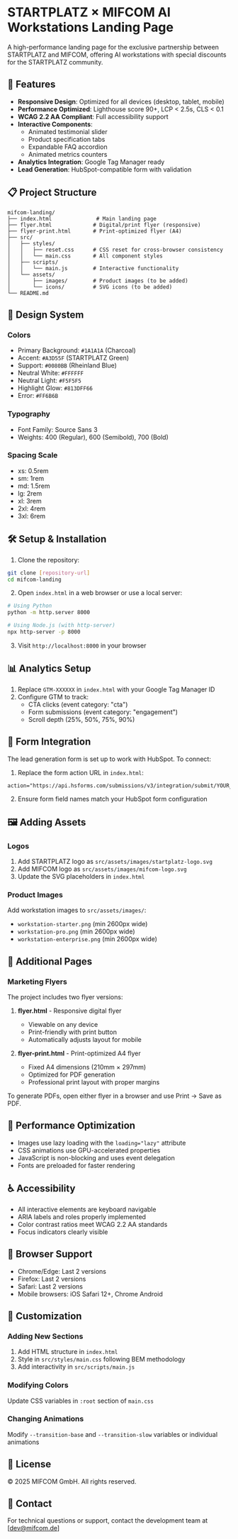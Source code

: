 # STARTPLATZ × MIFCOM AI Workstations Landing Page

A high-performance landing page for the exclusive partnership between STARTPLATZ and MIFCOM, offering AI workstations with special discounts for the STARTPLATZ community.

## 🚀 Features

- **Responsive Design**: Optimized for all devices (desktop, tablet, mobile)
- **Performance Optimized**: Lighthouse score 90+, LCP < 2.5s, CLS < 0.1
- **WCAG 2.2 AA Compliant**: Full accessibility support
- **Interactive Components**: 
  - Animated testimonial slider
  - Product specification tabs
  - Expandable FAQ accordion
  - Animated metrics counters
- **Analytics Integration**: Google Tag Manager ready
- **Lead Generation**: HubSpot-compatible form with validation

## 📋 Project Structure

```
mifcom-landing/
├── index.html              # Main landing page
├── flyer.html             # Digital/print flyer (responsive)
├── flyer-print.html       # Print-optimized flyer (A4)
├── src/
│   ├── styles/
│   │   ├── reset.css      # CSS reset for cross-browser consistency
│   │   └── main.css       # All component styles
│   ├── scripts/
│   │   └── main.js        # Interactive functionality
│   └── assets/
│       ├── images/        # Product images (to be added)
│       └── icons/         # SVG icons (to be added)
└── README.md
```

## 🎨 Design System

### Colors
- Primary Background: `#1A1A1A` (Charcoal)
- Accent: `#A3D55F` (STARTPLATZ Green)
- Support: `#0080BB` (Rheinland Blue)
- Neutral White: `#FFFFFF`
- Neutral Light: `#F5F5F5`
- Highlight Glow: `#813DFF66`
- Error: `#FF6B6B`

### Typography
- Font Family: Source Sans 3
- Weights: 400 (Regular), 600 (Semibold), 700 (Bold)

### Spacing Scale
- xs: 0.5rem
- sm: 1rem
- md: 1.5rem
- lg: 2rem
- xl: 3rem
- 2xl: 4rem
- 3xl: 6rem

## 🛠️ Setup & Installation

1. Clone the repository:
```bash
git clone [repository-url]
cd mifcom-landing
```

2. Open `index.html` in a web browser or use a local server:
```bash
# Using Python
python -m http.server 8000

# Using Node.js (with http-server)
npx http-server -p 8000
```

3. Visit `http://localhost:8000` in your browser

## 📊 Analytics Setup

1. Replace `GTM-XXXXXX` in `index.html` with your Google Tag Manager ID
2. Configure GTM to track:
   - CTA clicks (event category: "cta")
   - Form submissions (event category: "engagement")
   - Scroll depth (25%, 50%, 75%, 90%)

## 📝 Form Integration

The lead generation form is set up to work with HubSpot. To connect:

1. Replace the form action URL in `index.html`:
```html
action="https://api.hsforms.com/submissions/v3/integration/submit/YOUR_PORTAL_ID/YOUR_FORM_GUID"
```

2. Ensure form field names match your HubSpot form configuration

## 🖼️ Adding Assets

### Logos
1. Add STARTPLATZ logo as `src/assets/images/startplatz-logo.svg`
2. Add MIFCOM logo as `src/assets/images/mifcom-logo.svg`
3. Update the SVG placeholders in `index.html`

### Product Images
Add workstation images to `src/assets/images/`:
- `workstation-starter.png` (min 2600px wide)
- `workstation-pro.png` (min 2600px wide)
- `workstation-enterprise.png` (min 2600px wide)

## 📄 Additional Pages

### Marketing Flyers
The project includes two flyer versions:

1. **flyer.html** - Responsive digital flyer
   - Viewable on any device
   - Print-friendly with print button
   - Automatically adjusts layout for mobile

2. **flyer-print.html** - Print-optimized A4 flyer
   - Fixed A4 dimensions (210mm × 297mm)
   - Optimized for PDF generation
   - Professional print layout with proper margins

To generate PDFs, open either flyer in a browser and use Print → Save as PDF.

## 🚦 Performance Optimization

- Images use lazy loading with the `loading="lazy"` attribute
- CSS animations use GPU-accelerated properties
- JavaScript is non-blocking and uses event delegation
- Fonts are preloaded for faster rendering

## ♿ Accessibility

- All interactive elements are keyboard navigable
- ARIA labels and roles properly implemented
- Color contrast ratios meet WCAG 2.2 AA standards
- Focus indicators clearly visible

## 📱 Browser Support

- Chrome/Edge: Last 2 versions
- Firefox: Last 2 versions
- Safari: Last 2 versions
- Mobile browsers: iOS Safari 12+, Chrome Android

## 🔧 Customization

### Adding New Sections
1. Add HTML structure in `index.html`
2. Style in `src/styles/main.css` following BEM methodology
3. Add interactivity in `src/scripts/main.js`

### Modifying Colors
Update CSS variables in `:root` section of `main.css`

### Changing Animations
Modify `--transition-base` and `--transition-slow` variables or individual animations

## 📄 License

© 2025 MIFCOM GmbH. All rights reserved.

## 👥 Contact

For technical questions or support, contact the development team at [dev@mifcom.de] 